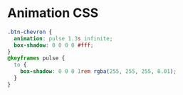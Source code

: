 # Animation CSS

````css
.btn-chevron {
  animation: pulse 1.3s infinite;
  box-shadow: 0 0 0 0 #fff;
}
@keyframes pulse {
  to {
    box-shadow: 0 0 0 1rem rgba(255, 255, 255, 0.01);
  }
}
````
